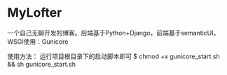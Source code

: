 # MyLofter
一个自己无聊开发的博客。后端基于Python+Django，前端基于semanticUI。WSGI使用：Gunicore

使用方法：
运行项目根目录下的启动脚本即可
$ chmod +x gunicore_start.sh && sh gunicore_start.sh
